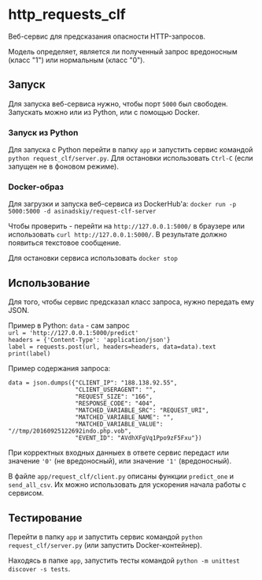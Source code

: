# http_requests_clf

Веб-сервис для предсказания опасности HTTP-запросов.

Модель определяет, является ли полученный запрос вредоносным (класс "1") или нормальным (класс "0").

## Запуск

Для запуска веб-сервиса нужно, чтобы порт `5000` был свободен. Запускать можно или из Python, или с помощью Docker.

### Запуск из Python

Для запуска с Python перейти в папку `app` и запустить сервис командой `python request_clf/server.py`. Для остановки использовать `Ctrl-C` (если запущен не в фоновом режиме).

### Docker-образ

Для загрузки и запуска веб-сервиса из DockerHub'а:
`docker run -p 5000:5000 -d asinadskiy/request-clf-server`

Чтобы проверить - перейти на `http://127.0.0.1:5000/` в браузере или использовать `curl http://127.0.0.1:5000/`. В результате должно появиться текстовое сообщение.

Для остановки сервиса использовать `docker stop`

## Использование

Для того, чтобы сервис предсказал класс запроса, нужно передать ему JSON.

Пример в Python: `data` - сам запрос  
`url = 'http://127.0.0.1:5000/predict'`  
`headers = {'Content-Type': 'application/json'}`  
`label = requests.post(url, headers=headers, data=data).text`  
`print(label)`  

Пример содержания запроса:

`data = json.dumps({"CLIENT_IP": "188.138.92.55",`  
`                   "CLIENT_USERAGENT": "",`  
`                   "REQUEST_SIZE": "166",`  
`                   "RESPONSE_CODE": "404",`  
`                   "MATCHED_VARIABLE_SRC": "REQUEST_URI",`  
`                   "MATCHED_VARIABLE_NAME": "",`  
`                   "MATCHED_VARIABLE_VALUE": "//tmp/20160925122692indo.php.vob",`  
`                   "EVENT_ID": "AVdhXFgVq1Ppo9zF5Fxu"})`  

При корректных входных данныех в ответе сервис передаст или значение `'0'` (не вредоносный), или значение `'1'` (вредоносный).

В файле `app/request_clf/client.py` описаны функции `predict_one` и `send_all_csv`. Их можно использовать для ускорения начала работы с сервисом.

## Тестирование

Перейти в папку `app` и запустить сервис командой `python request_clf/server.py` (или запустить Docker-контейнер).

Находясь в папке `app`, запустить тесты командой `python -m unittest discover -s tests`.